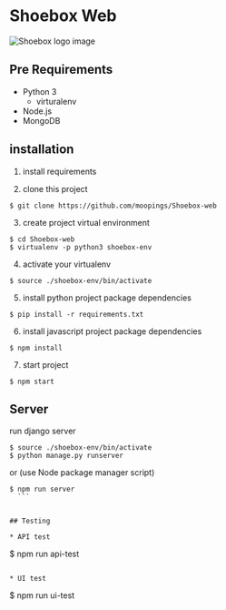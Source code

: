 # Shoebox Web

![Shoebox logo image](https://raw.githubusercontent.com/moopings/Shoebox-web/master/static/images/navigation_bar/logo_with_name.png)

## Pre Requirements
- Python 3
  - virturalenv
- Node.js
- MongoDB


## installation

1. install requirements

2. clone this project
  ```
  $ git clone https://github.com/moopings/Shoebox-web
  ```

3. create project virtual environment
  ```
  $ cd Shoebox-web
  $ virtualenv -p python3 shoebox-env
  ```

4. activate your virtualenv
  ```
  $ source ./shoebox-env/bin/activate
  ```

5. install python project package dependencies
  ```
  $ pip install -r requirements.txt
  ```

6. install javascript project package dependencies
  ```
  $ npm install
  ```

7. start project
  ```
  $ npm start
  ```


## Server
run django server
  ```
  $ source ./shoebox-env/bin/activate
  $ python manage.py runserver
  ```
  or (use Node package manager script)
  ```
  $ npm run server
    ```


## Testing

* API test
  ```
  $ npm run api-test
  ```

* UI test
  ```
  $ npm run ui-test
  ```
